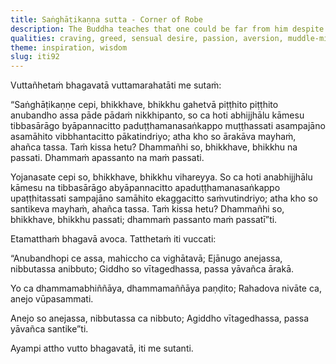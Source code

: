 ```yaml
---
title: Saṅghāṭikaṇṇa sutta - Corner of Robe
description: The Buddha teaches that one could be far from him despite being physically close, and one could be near to him despite being physically far. When one sees the Dhamma, one sees the Buddha.
qualities: craving, greed, sensual desire, passion, aversion, muddle-minded, negligence, distraction, adventurous, having many desires, anxiety, loving-kindness, collectedness, mindfulness, complete comprehension, dispassion, full awareness, one-pointedness, quenching, unperturbed
theme: inspiration, wisdom
slug: iti92
---
```


Vuttañhetaṁ bhagavatā vuttamarahatāti me sutaṁ:

“Saṅghāṭikaṇṇe cepi, bhikkhave, bhikkhu gahetvā piṭṭhito piṭṭhito anubandho assa pāde pādaṁ nikkhipanto, so ca hoti abhijjhālu kāmesu tibbasārāgo byāpannacitto paduṭṭhamanasaṅkappo muṭṭhassati asampajāno asamāhito vibbhantacitto pākatindriyo; atha kho so ārakāva mayhaṁ, ahañca tassa. Taṁ kissa hetu? Dhammañhi so, bhikkhave, bhikkhu na passati. Dhammaṁ apassanto na maṁ passati.

Yojanasate cepi so, bhikkhave, bhikkhu vihareyya. So ca hoti anabhijjhālu kāmesu na tibbasārāgo abyāpannacitto apaduṭṭhamanasaṅkappo upaṭṭhitassati sampajāno samāhito ekaggacitto saṁvutindriyo; atha kho so santikeva mayhaṁ, ahañca tassa. Taṁ kissa hetu? Dhammañhi so, bhikkhave, bhikkhu passati; dhammaṁ passanto maṁ passatī”ti.

Etamatthaṁ bhagavā avoca. Tatthetaṁ iti vuccati:

“Anubandhopi ce assa,
mahiccho ca vighātavā;
Ejānugo anejassa,
nibbutassa anibbuto;
Giddho so vītagedhassa,
passa yāvañca ārakā.

Yo ca dhammamabhiññāya,
dhammamaññāya paṇḍito;
Rahadova nivāte ca,
anejo vūpasammati.

Anejo so anejassa,
nibbutassa ca nibbuto;
Agiddho vītagedhassa,
passa yāvañca santike”ti.

Ayampi attho vutto bhagavatā, iti me sutanti.